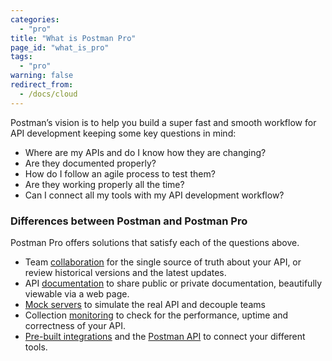 ```yaml
---
categories:
  - "pro"
title: "What is Postman Pro"
page_id: "what_is_pro"
tags: 
  - "pro"
warning: false
redirect_from:
  - /docs/cloud
---
```


Postman’s vision is to help you build a super fast and smooth workflow for API development keeping some key questions in mind:

*   Where are my APIs and do I know how they are changing?
*   Are they documented properly?
*   How do I follow an agile process to test them?
*   Are they working properly all the time?
*   Can I connect all my tools with my API development workflow?

### Differences between Postman and Postman Pro

Postman Pro offers solutions that satisfy each of the questions above. 

*   Team [collaboration](/docs/postman/team_library/sharing) for the single source of truth about your API, or review historical versions and the latest updates.
*   API [documentation](/docs/postman/api_documentation/intro_to_api_documentation) to share public or private documentation, beautifully viewable via a web page.
*   [Mock servers](/docs/postman/mock_servers) to simulate the real API and decouple teams
*   Collection [monitoring](/docs/postman/monitors/intro_monitors) to check for the performance, uptime and correctness of your API.
*   [Pre-built integrations](/docs/pro/integrations/intro_integrations) and the [Postman API](/docs/pro/pro_api/intro_api) to connect your different tools.